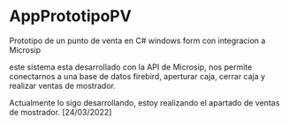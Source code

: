 # AppPrototipoPV
Prototipo de un punto de venta en C# windows form con integracion a Microsip

este sistema esta desarrollado con la API de Microsip, nos permite conectarnos a una base de datos firebird, aperturar caja, cerrar caja y 
realizar ventas de mostrador.


Actualmente lo sigo desarrollando, estoy realizando el apartado de ventas de mostrador. [24/03/2022]
